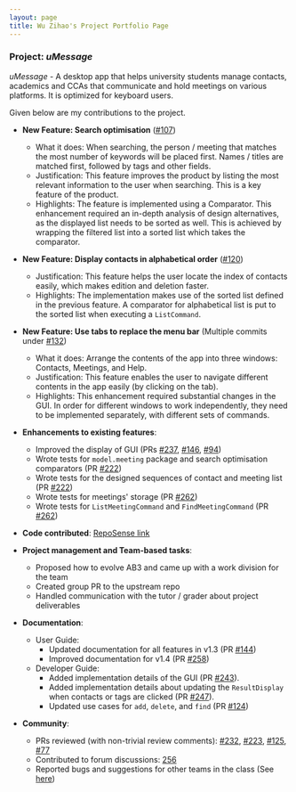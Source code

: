 ```yaml
---
layout: page
title: Wu Zihao's Project Portfolio Page
---
```


### Project: *uMessage*

*uMessage* - A desktop app that helps university students manage contacts, academics and CCAs that communicate and hold meetings on various platforms. It is optimized for keyboard users.

Given below are my contributions to the project.

* **New Feature: Search optimisation** ([\#107](https://github.com/AY2122S2-CS2103-W16-2/tp/pull/107))
  * What it does: When searching, the person / meeting that matches the most number of keywords will be placed first. Names / titles are matched first, followed by tags and other fields.
  * Justification: This feature improves the product by listing the most relevant information to the user when searching. This is a key feature of the product.
  * Highlights: The feature is implemented using a Comparator. This enhancement required an in-depth analysis of design alternatives, as the displayed list needs to be sorted as well. This is achieved by wrapping the filtered list into a sorted list which takes the comparator.

* **New Feature: Display contacts in alphabetical order** ([\#120](https://github.com/AY2122S2-CS2103-W16-2/tp/pull/120))
  * Justification: This feature helps the user locate the index of contacts easily, which makes edition and deletion faster.
  * Highlights: The implementation makes use of the sorted list defined in the previous feature. A comparator for alphabetical list is put to the sorted list when executing a `ListCommand`.

* **New Feature: Use tabs to replace the menu bar** (Multiple commits under [\#132](https://github.com/AY2122S2-CS2103-W16-2/tp/pull/132))
  * What it does: Arrange the contents of the app into three windows: Contacts, Meetings, and Help.
  * Justification: This feature enables the user to navigate different contents in the app easily (by clicking on the tab).
  * Highlights: This enhancement required substantial changes in the GUI. In order for different windows to work independently, they need to be implemented separately, with different sets of commands.

* **Enhancements to existing features**:
  * Improved the display of GUI (PRs [\#237](https://github.com/AY2122S2-CS2103-W16-2/tp/pull/237), [\#146](https://github.com/AY2122S2-CS2103-W16-2/tp/pull/237), [\#94](https://github.com/AY2122S2-CS2103-W16-2/tp/pull/94))
  * Wrote tests for `model.meeting` package and search optimisation comparators (PR [\#222](https://github.com/AY2122S2-CS2103-W16-2/tp/pull/222))
  * Wrote tests for the designed sequences of contact and meeting list (PR [\#222](https://github.com/AY2122S2-CS2103-W16-2/tp/pull/222))
  * Wrote tests for meetings' storage (PR [\#262](https://github.com/AY2122S2-CS2103-W16-2/tp/pull/262))
  * Wrote tests for `ListMeetingCommand` and `FindMeetingCommand` (PR [\#262](https://github.com/AY2122S2-CS2103-W16-2/tp/pull/262))

* **Code contributed**: [RepoSense link](https://nus-cs2103-ay2122s2.github.io/tp-dashboard/?search=zihaowrez&sort=groupTitle&sortWithin=title&timeframe=commit&mergegroup=&groupSelect=groupByRepos&breakdown=true&checkedFileTypes=docs~functional-code~test-code~other&since=2022-02-18&tabOpen=true&tabType=authorship&tabAuthor=zihaowrez&tabRepo=AY2122S2-CS2103-W16-2%2Ftp%5Bmaster%5D&authorshipIsMergeGroup=false&authorshipFileTypes=docs~functional-code~test-code&authorshipIsBinaryFileTypeChecked=false)

* **Project management and Team-based tasks**:
  * Proposed how to evolve AB3 and came up with a work division for the team
  * Created group PR to the upstream repo
  * Handled communication with the tutor / grader about project deliverables

* **Documentation**:
  * User Guide:
    * Updated documentation for all features in v1.3 (PR [\#144](https://github.com/AY2122S2-CS2103-W16-2/tp/pull/144))
    * Improved documentation for v1.4 (PR [\#258](https://github.com/AY2122S2-CS2103-W16-2/tp/pull/258))
  * Developer Guide:
    * Added implementation details of the GUI (PR [\#243](https://github.com/AY2122S2-CS2103-W16-2/tp/pull/243)).
    * Added implementation details about updating the `ResultDisplay` when contacts or tags are clicked (PR [\#247](https://github.com/AY2122S2-CS2103-W16-2/tp/pull/247)).
    * Updated use cases for `add`, `delete`, and `find` (PR [\#124](https://github.com/AY2122S2-CS2103-W16-2/tp/pull/124))

* **Community**:
  * PRs reviewed (with non-trivial review comments): [\#232](https://github.com/AY2122S2-CS2103-W16-2/tp/pull/232), [\#223](https://github.com/AY2122S2-CS2103-W16-2/tp/pull/223), [\#125](https://github.com/AY2122S2-CS2103-W16-2/tp/pull/125), [\#77](https://github.com/AY2122S2-CS2103-W16-2/tp/pull/77)
  * Contributed to forum discussions: [256](https://github.com/nus-cs2103-AY2122S2/forum/issues/256)
  * Reported bugs and suggestions for other teams in the class (See [here](https://github.com/zihaowrez/ped/issues))


